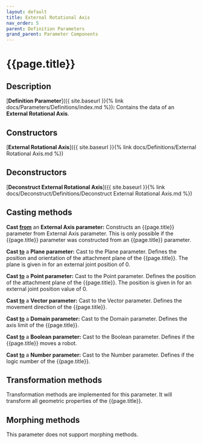```yaml
---
layout: default
title: External Rotational Axis
nav_order: 5
parent: Definition Parameters
grand_parent: Parameter Components
---
```


# **{{page.title}}**

## **Description**

[**Definition Parameter**]({{ site.baseurl }}{% link docs/Parameters/Definitions/index.md %})**:** 
Contains the data of an **External Rotational Axis**.

## **Constructors**

[**External Rotational Axis**]({{ site.baseurl }}{% link docs/Definitions/External Rotational Axis.md %})

## **Deconstructors**

[**Deconstruct External Rotational Axis**]({{ site.baseurl }}{% link docs/Deconstruct/Definitions/Deconstruct External Rotational Axis.md %})

## **Casting methods**

**Cast <u>from</u>** an **External Axis parameter:** Constructs an {{page.title}} parameter from 
External Axis parameter. This is only possible if the {{page.title}} parameter was constructed from an {{page.title}} parameter.

**Cast <u>to</u>** a **Plane parameter:** Cast to the Plane parameter. Defines the position and orientation of the attachment plane of the {{page.title}}. The plane is given in for an external joint position of 0.

**Cast <u>to</u>** a **Point parameter:** Cast to the Point parameter. Defines the position of the attachment plane of the {{page.title}}. The position is given in for an external joint position value of 0.

**Cast <u>to</u>** a **Vector parameter:** Cast to the Vector parameter. Defines the movement direction of the {{page.title}}.

**Cast <u>to</u>** a **Domain parameter:** Cast to the Domain parameter. Defines the axis limit of the {{page.title}}.

**Cast <u>to</u>** a **Boolean parameter:** Cast to the Boolean parameter. Defines if the {{page.title}} moves a robot. 

**Cast <u>to</u>** a **Number parameter:** Cast to the Number parameter. Defines if the logic number of the {{page.title}}.

## **Transformation methods**

Transformation methods are implemented for this parameter. It will transform all geometric properties of the {{page.title}}.

## **Morphing methods**

This parameter does not support morphing methods.
